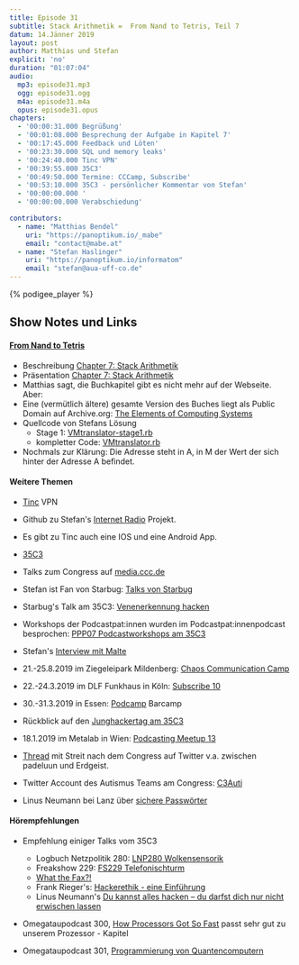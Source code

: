 ```yaml
---
title: Episode 31
subtitle: Stack Arithmetik =  From Nand to Tetris, Teil 7
datum: 14.Jänner 2019
layout: post
author: Matthias und Stefan
explicit: 'no'
duration: "01:07:04"
audio:
  mp3: episode31.mp3
  ogg: episode31.ogg
  m4a: episode31.m4a
  opus: episode31.opus
chapters:
  - '00:00:31.000 Begrüßung'
  - '00:01:08.000 Besprechung der Aufgabe in Kapitel 7'
  - '00:17:45.000 Feedback und Löten'
  - '00:23:30.000 SQL und memory leaks'
  - '00:24:40.000 Tinc VPN'
  - '00:39:55.000 35C3'
  - '00:49:50.000 Termine: CCCamp, Subscribe'
  - '00:53:10.000 35C3 - persönlicher Kommentar von Stefan'
  - '00:00:00.000 '
  - '00:00:00.000 Verabschiedung'

contributors:
  - name: "Matthias Bendel"
    uri: "https://panoptikum.io/_mabe"
    email: "contact@mabe.at"
  - name: "Stefan Haslinger"
    uri: "https://panoptikum.io/informatom"
    email: "stefan@aua-uff-co.de"
---
```


{% podigee_player %}

## Show Notes und Links

#### [From Nand to Tetris](http://nand2tetris.org/)

* Beschreibung 
  [Chapter 7: Stack Arithmetik](https://www.nand2tetris.org/project07)
* Präsentation 
  [Chapter 7: Stack Arithmetik](https://drive.google.com/file/d/19fe1PeGnggDHymu4LlVY08KmDdhMVRpm/view)
* Matthias sagt, die Buchkapitel gibt es nicht mehr auf der Webseite. Aber:
* Eine (vermütlich ältere) gesamte Version des Buches liegt als Public Domain auf Archive.org:
  [The Elements of Computing Systems](https://ia902307.us.archive.org/18/items/TheElementsOfComputingSystems_201408/The%20Elements%20of%20Computing%20Systems.pdf)
* Quellcode von Stefans Lösung
  * Stage 1: [VMtranslator-stage1.rb](/code/VMtranslator-stage1.rb)
  * kompletter Code: [VMtranslator.rb](/code/VMtranslator.rb)
* Nochmals zur Klärung: Die Adresse steht in A, in M der Wert der sich hinter der Adresse A befindet.

#### Weitere Themen

* [Tinc](https://www.tinc-vpn.org/) VPN
* Github zu Stefan's 
  [Internet Radio](https://github.com/haslinger/internet_radio) Projekt.
* Es gibt zu Tinc auch eine IOS und eine Android App.
* [35C3](https://events.ccc.de/category/congress/35c3/)
* Talks zum Congress auf [media.ccc.de](https://media.ccc.de/c/35c3)
* Stefan ist Fan von Starbug: [Talks von Starbug](https://media.ccc.de/search/?q=starbug)
* Starbug's Talk am 35C3: 
  [Venenerkennung hacken](https://media.ccc.de/v/35c3-9545-venenerkennung_hacken)
* Workshops der Podcastpat:innen wurden im Podcastpat:innenpodcast besprochen:
  [PPP07 Podcastworkshops am 35C3](https://podcastpatinnen.podigee.io/7-35c3-workshops)
* Stefan's 
  [Interview mit Malte](https://3-schweinehun.de/2019/01/03/episode19.html#3f2be365)

* 21.-25.8.2019	im Ziegeleipark Mildenberg: 
  [Chaos Communication Camp](https://de.wikipedia.org/wiki/Chaos_Communication_Camp)
* 22.-24.3.2019 im DLF Funkhaus in Köln: 
  [Subscribe 10](https://das-sendezentrum.de/subscribe/sub10/)
* 30.-31.3.2019 in Essen: [Podcamp](https://podcamp.de/) Barcamp
* Rückblick auf den 
  [Junghackertag am 35C3](https://events.ccc.de/congress/2018/wiki/index.php/Projects:Junghackertag)
* 18.1.2019 im Metalab in Wien: 
  [Podcasting Meetup 13](https://www.meetup.com/de-DE/Podcasting-Meetup-Osterreich/events/256937826)

* [Thread](https://twitter.com/padeluun/status/1079505689951854593) 
  mit Streit nach dem Congress auf Twitter v.a. zwischen padeluun und Erdgeist.
* Twitter Account des Autismus Teams am Congress: 
  [C3Auti](https://twitter.com/c3auti?lang=de)

* Linus Neumann bei Lanz über [sichere Passwörter](https://www.youtube.com/watch?v=Nj2HReHkoQ4)

#### Hörempfehlungen

* Empfehlung einiger Talks vom 35C3
  * Logbuch Netzpolitik 280: 
    [LNP280 Wolkensensorik](https://logbuch-netzpolitik.de/lnp280-wolkensensorik)
  * Freakshow 229: 
    [FS229 Telefonischturm](https://freakshow.fm/fs229-telefonischturm)
  * [What the Fax?!](https://media.ccc.de/v/35c3-9462-what_the_fax)
  * Frank Rieger's: [Hackerethik - eine Einführung](https://media.ccc.de/v/35c3-10011-hackerethik_-_eine_einfuhrung)
  * Linus Neumann's 
    [Du kannst alles hacken – du darfst dich nur nicht erwischen lassen](https://media.ccc.de/v/35c3-9716-du_kannst_alles_hacken_du_darfst_dich_nur_nicht_erwischen_lassen)

* Omegataupodcast 300, 
  [How Processors Got So Fast](http://omegataupodcast.net/300-how-processors-got-so-fast/) 
  passt sehr gut zu unserem Prozessor - Kapitel
* Omegataupodcast 301, 
  [Programmierung von Quantencomputern](http://omegataupodcast.net/301-programmierung-von-quantencomputern/)
